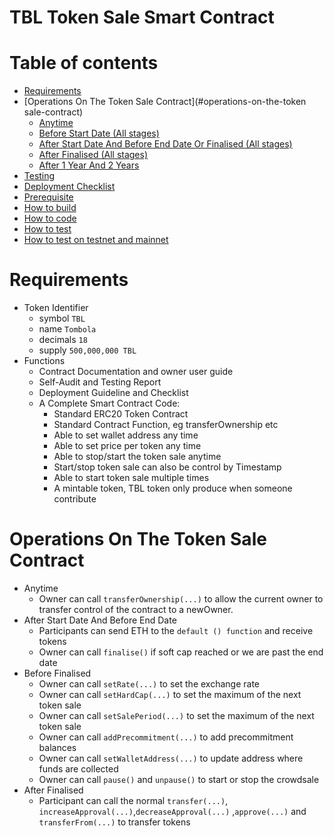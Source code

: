 # TBL Token Sale Smart Contract

# Table of contents

* [Requirements](#requirements)
* [Operations On The Token Sale Contract](#operations-on-the-token sale-contract)
    * [Anytime](#anytime)
    * [Before Start Date (All stages)](#before-start-date)
    * [After Start Date And Before End Date Or Finalised (All stages)](#after-start-date-and-before-end-date-or-finalised)
    * [After Finalised (All stages)](#after-finalised)
    * [After 1 Year And 2 Years](#after-1-year-and-2-years)
* [Testing](#testing)
* [Deployment Checklist](#deployment-checklist)
* [Prerequisite](#prerequisite)
* [How to build](#how-to-build)
* [How to code](#how-to-code)
* [How to test](#how-to-test)
* [How to test on testnet and mainnet](#how-to-test-on-testnet-and-mainnet)

# Requirements

* Token Identifier
    * symbol `TBL`
    * name `Tombola`
    * decimals `18`
    * supply `500,000,000 TBL`
* Functions
  * Contract Documentation and owner user guide
  * Self-Audit and Testing Report
  * Deployment Guideline and Checklist
  * A Complete Smart Contract Code:
    * Standard ERC20 Token Contract
    * Standard Contract Function, eg transferOwnership etc
    * Able to set wallet address any time
    * Able to set price per token any time
    * Able to stop/start the token sale anytime
    * Start/stop token sale can also be control by Timestamp
    * Able to start token sale multiple times
    * A mintable token, TBL token only produce when someone contribute

# Operations On The Token Sale Contract

* Anytime
    * Owner can call `transferOwnership(...)` to allow the current owner to transfer control of the contract to a newOwner.
* After Start Date And Before End Date
    * Participants can send ETH to the `default () function` and receive tokens
    * Owner can call `finalise()` if soft cap reached or we are past the end date
* Before Finalised
    * Owner can call `setRate(...)` to set the exchange rate
    * Owner can call `setHardCap(...)` to set the maximum of the next token sale
    * Owner can call `setSalePeriod(...)` to set the maximum of the next token sale
    * Owner can call `addPrecommitment(...)` to add precommitment balances
    * Owner can call `setWalletAddress(...)` to update address where funds are collected
    * Owner can call `pause()` and `unpause()` to start or stop the crowdsale
* After Finalised
    * Participant can call the normal `transfer(...)`, `increaseApproval(...)`,`decreaseApproval(...)` ,`approve(...)` and `transferFrom(...)` to transfer tokens

